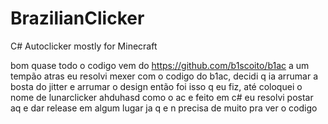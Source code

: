 # BrazilianClicker
C# Autoclicker mostly for Minecraft

bom quase todo o codigo vem do https://github.com/b1scoito/b1ac
a um tempão atras eu resolvi mexer com o codigo do b1ac, decidi q ia arrumar a bosta do jitter e arrumar o design então foi isso q eu fiz, até coloquei o nome de lunarclicker ahduhasd
como o ac e feito em c# eu resolvi postar aq e dar release em algum lugar ja q e n precisa de muito pra ver o codigo
